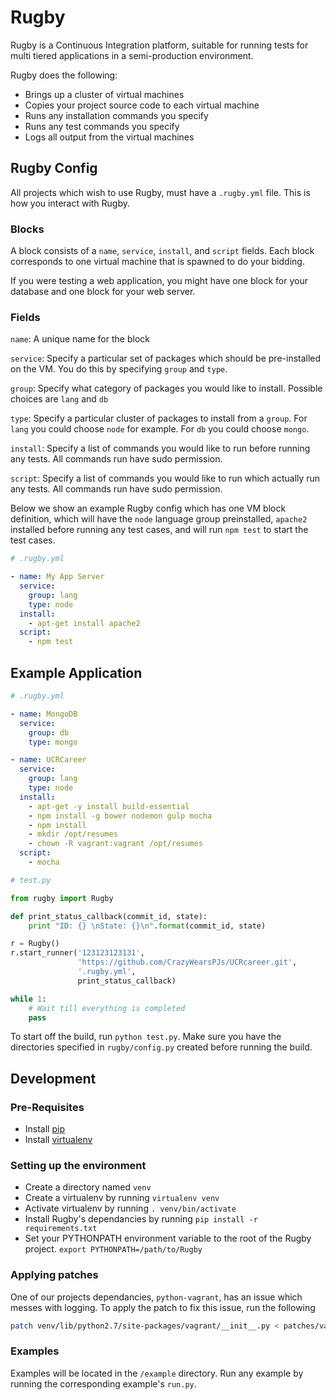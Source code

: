 # Rugby

Rugby is a Continuous Integration platform, suitable for running tests for multi tiered applications in a semi-production environment.

Rugby does the following:

* Brings up a cluster of virtual machines
* Copies your project source code to each virtual machine
* Runs any installation commands you specify
* Runs any test commands you specify
* Logs all output from the virtual machines

## Rugby Config

All projects which wish to use Rugby, must have a `.rugby.yml` file. This is how you interact with Rugby.

### Blocks

A block consists of a `name`, `service`, `install`, and `script` fields. Each block corresponds to one virtual machine that is spawned to do your bidding.

If you were testing a web application, you might have one block for your database and one block for your web server.

### Fields

`name`: A unique name for the block

`service`: Specify a particular set of packages which should be pre-installed on the VM. You do this by specifying `group` and `type`.

`group`: Specify what category of packages you would like to install. Possible choices are `lang` and `db`

`type`: Specify a particular cluster of packages to install from a `group`. For `lang` you could choose `node` for example. For `db` you could choose `mongo`.

`install`: Specify a list of commands you would like to run before running any tests. All commands run have sudo permission.

`script`: Specify a list of commands you would like to run which actually run any tests. All commands run have sudo permission.

Below we show an example Rugby config which has one VM block definition, which will have the `node` language group  preinstalled, `apache2` installed before running any test cases, and will run `npm test` to start the test cases.

```yaml
# .rugby.yml

- name: My App Server
  service:
    group: lang
    type: node
  install:
    - apt-get install apache2
  script:
    - npm test
```

## Example Application

```yaml
# .rugby.yml

- name: MongoDB
  service:
    group: db
    type: mongo

- name: UCRCareer
  service:
    group: lang
    type: node
  install: 
    - apt-get -y install build-essential
    - npm install -g bower nodemon gulp mocha 
    - npm install
    - mkdir /opt/resumes
    - chown -R vagrant:vagrant /opt/resumes
  script:
    - mocha
```

```python
# test.py

from rugby import Rugby

def print_status_callback(commit_id, state):
    print "ID: {} \nState: {}\n".format(commit_id, state)

r = Rugby()
r.start_runner('123123123131', 
               'https://github.com/CrazyWearsPJs/UCRcareer.git', 
               '.rugby.yml', 
               print_status_callback)

while 1:
    # Wait till everything is completed
    pass
```

To start off the build, run `python test.py`. Make sure you have the directories specified in `rugby/config.py` created before running the build.

## Development

### Pre-Requisites

* Install [pip](https://pip.pypa.io/en/latest/installing.html)
* Install [virtualenv](http://docs.python-guide.org/en/latest/dev/virtualenvs/)

### Setting up the environment

* Create a directory named `venv`
* Create a virtualenv by running `virtualenv venv`
* Activate virtualenv by running `. venv/bin/activate`
* Install Rugby's dependancies by running `pip install -r requirements.txt`
* Set your PYTHONPATH environment variable to the root of the Rugby project. `export PYTHONPATH=/path/to/Rugby`

### Applying patches

One of our projects dependancies, `python-vagrant`, has an issue which messes with logging. To apply the patch to fix this issue, run the following

```bash
patch venv/lib/python2.7/site-packages/vagrant/__init__.py < patches/vagrant_quiet_logging_issue.patch
```


### Examples

Examples will be located in the `/example` directory. Run any example by running the corresponding example's `run.py`.
